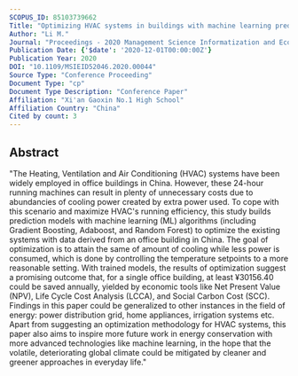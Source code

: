 ```yaml
---
SCOPUS_ID: 85103739662
Title: "Optimizing HVAC systems in buildings with machine learning prediction models: An algorithm based economic analysis"
Author: "Li M."
Journal: "Proceedings - 2020 Management Science Informatization and Economic Innovation Development Conference, MSIEID 2020"
Publication Date: {'$date': '2020-12-01T00:00:00Z'}
Publication Year: 2020
DOI: "10.1109/MSIEID52046.2020.00044"
Source Type: "Conference Proceeding"
Document Type: "cp"
Document Type Description: "Conference Paper"
Affiliation: "Xi'an Gaoxin No.1 High School"
Affiliation Country: "China"
Cited by count: 3
---
```


## Abstract
"The Heating, Ventilation and Air Conditioning (HVAC) systems have been widely employed in office buildings in China. However, these 24-hour running machines can result in plenty of unnecessary costs due to abundancies of cooling power created by extra power used. To cope with this scenario and maximize HVAC's running efficiency, this study builds prediction models with machine learning (ML) algorithms (including Gradient Boosting, Adaboost, and Random Forest) to optimize the existing systems with data derived from an office building in China. The goal of optimization is to attain the same of amount of cooling while less power is consumed, which is done by controlling the temperature setpoints to a more reasonable setting. With trained models, the results of optimization suggest a promising outcome that, for a single office building, at least ¥30156.40 could be saved annually, yielded by economic tools like Net Present Value (NPV), Life Cycle Cost Analysis (LCCA), and Social Carbon Cost (SCC). Findings in this paper could be generalized to other instances in the field of energy: power distribution grid, home appliances, irrigation systems etc. Apart from suggesting an optimization methodology for HVAC systems, this paper also aims to inspire more future work in energy conservation with more advanced technologies like machine learning, in the hope that the volatile, deteriorating global climate could be mitigated by cleaner and greener approaches in everyday life."
